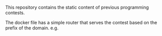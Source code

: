 This repository contains the static content of previous programming contests.

The docker file has a simple router that serves the contest based on the prefix of the domain. e.g.
